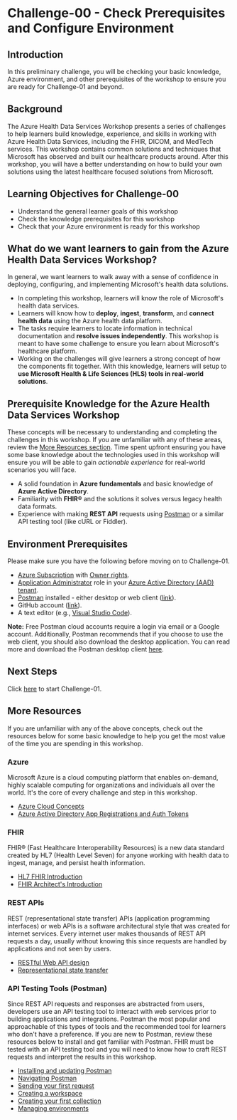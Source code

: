 # Challenge-00 - Check Prerequisites and Configure Environment

## Introduction

In this preliminary challenge, you will be checking your basic knowledge, Azure environment, and other prerequisites of the workshop to ensure you are ready for Challenge-01 and beyond.

## Background

The Azure Health Data Services Workshop presents a series of challenges to help learners build knowledge, experience, and skills in working with Azure Health Data Services, including the FHIR, DICOM, and MedTech services. This workshop contains common solutions and techniques that Microsoft has observed and built our healthcare products around. After this workshop, you will have a better understanding on how to build your own solutions using the latest healthcare focused solutions from Microsoft.
 
## Learning Objectives for Challenge-00

+ Understand the general learner goals of this workshop
+ Check the knowledge prerequisites for this workshop
+ Check that your Azure environment is ready for this workshop

## What do we want learners to gain from the Azure Health Data Services Workshop?

In general, we want learners to walk away with a sense of confidence in deploying, configuring, and implementing Microsoft's health data solutions.

+ In completing this workshop, learners will know the role of Microsoft's health data services.
+ Learners will know how to **deploy**, **ingest**, **transform**, and **connect health data** using the Azure health data platform.
+ The tasks require learners to locate information in technical documentation and **resolve issues independently**. This workshop is meant to have some challenge to ensure you learn about Microsoft's healthcare platform.
+ Working on the challenges will give learners a strong concept of how the components fit together. With this knowledge, learners will setup to **use Microsoft Health & Life Sciences (HLS) tools in real-world solutions**.

## Prerequisite Knowledge for the Azure Health Data Services Workshop

These concepts will be necessary to understanding and completing the challenges in this workshop. If you are unfamiliar with any of these areas, review the [More Resources section](#more-resources). Time spent upfront ensuring you have some base knowledge about the technologies used in this workshop will ensure you will be able to gain *actionable experience* for real-world scenarios you will face.

+ A solid foundation in **Azure fundamentals** and basic knowledge of **Azure Active Directory**.
+ Familiarity with **FHIR®**  and the solutions it solves versus legacy health data formats.
+ Experience with making **REST API** requests using [Postman](https://www.postman.com/api-platform/api-testing/) or a similar API testing tool (like cURL or Fiddler).

## Environment Prerequisites

Please make sure you have the following before moving on to Challenge-01.

+ [Azure Subscription](https://azure.microsoft.com/) with [Owner rights](https://docs.microsoft.com/azure/role-based-access-control/built-in-roles#owner).
+ [Application Administrator](https://docs.microsoft.com/azure/active-directory/roles/permissions-reference#all-roles) role in your [Azure Active Directory (AAD) tenant](https://docs.microsoft.com/azure/active-directory/fundamentals/active-directory-whatis#:~:text=Azure%20tenant,tenant%20represents%20a%20single%20organization).
+ [Postman](https://www.postman.com/) installed - either desktop or web client ([link](https://www.getpostman.com/)).
+ GitHub account ([link](https://github.com/)).
+ A text editor (e.g., [Visual Studio Code](https://code.visualstudio.com/)).

**Note:** Free Postman cloud accounts require a login via email or a Google account. Additionally, Postman recommends that if you choose to use the web client, you should also download the desktop application. You can read more and download the Postman desktop client [here](https://www.postman.com/downloads).

## Next Steps

Click [here](<../Challenge-01 - Deploy FHIR service (PaaS), FHIR-Proxy (OSS), and FHIR-Bulk Loader (OSS)/Readme.md>) to start Challenge-01.

## More Resources

If you are unfamiliar with any of the above concepts, check out the resources below for some basic knowledge to help you get the most value of the time you are spending in this workshop.

### Azure

Microsoft Azure is a cloud computing platform that enables on-demand, highly scalable computing for organizations and individuals all over the world. It's the core of every challenge and step in this workshop.

+ [Azure Cloud Concepts](https://docs.microsoft.com/learn/paths/az-900-describe-cloud-concepts/)
+ [Azure Active Directory App Registrations and Auth Tokens](https://docs.microsoft.com/learn/modules/implement-app-registration/)

### FHIR

FHIR® (Fast Healthcare Interoperability Resources) is a new data standard created by HL7 (Health Level Seven) for anyone working with health data to ingest, manage, and persist health information.

+ [HL7 FHIR Introduction](https://www.hl7.org/fhir/summary.html)
+ [FHIR Architect's Introduction](https://www.hl7.org/fhir/overview-arch.html)

### REST APIs

REST (representational state transfer) APIs (application programming interfaces) or web APIs is a software architectural style that was created for internet services. Every internet user makes thousands of REST API requests a day, usually without knowing this since requests are handled by applications and not seen by users.

+ [RESTful Web API design](https://docs.microsoft.com/azure/architecture/best-practices/api-design)
+ [Representational state transfer](https://wikipedia.org/wiki/Representational_state_transfer)

### API Testing Tools (Postman)

Since REST API requests and responses are abstracted from users, developers use an API testing tool to interact with web services prior to building applications and integrations. Postman the most popular and approachable of this types of tools and the recommended tool for learners who don't have a preference. If you are new to Postman, review these resources below to install and get familiar with Postman. FHIR must be tested with an API testing tool and you will need to know how to craft REST requests and interpret the results in this workshop.

+ [Installing and updating Postman](https://learning.postman.com/docs/getting-started/installation-and-updates/)
+ [Navigating Postman](https://learning.postman.com/docs/getting-started/navigating-postman/)
+ [Sending your first request](https://learning.postman.com/docs/getting-started/sending-the-first-request/)
+ [Creating a workspace](https://learning.postman.com/docs/getting-started/creating-your-first-workspace/)
+ [Creating your first collection](https://learning.postman.com/docs/getting-started/creating-the-first-collection/)
+ [Managing environments](https://learning.postman.com/docs/sending-requests/managing-environments/)
